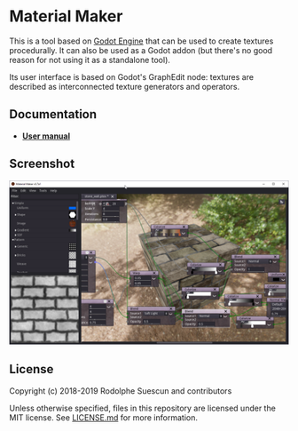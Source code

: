 # Material Maker

This is a tool based on [Godot Engine](https://godotengine.org/) that can
be used to create textures procedurally. It can also be used as a Godot addon
(but there's no good reason for not using it as a standalone tool).

Its user interface is based on Godot's GraphEdit node: textures are described
as interconnected texture generators and operators.

## Documentation

- **[User manual](https://rodzill4.github.io/godot-procedural-textures/doc/)**

## Screenshot

![Screenshot](addons/material_maker/doc/images/screenshot.png)

## License

Copyright (c) 2018-2019 Rodolphe Suescun and contributors

Unless otherwise specified, files in this repository are licensed under the
MIT license. See [LICENSE.md](LICENSE.md) for more information.
